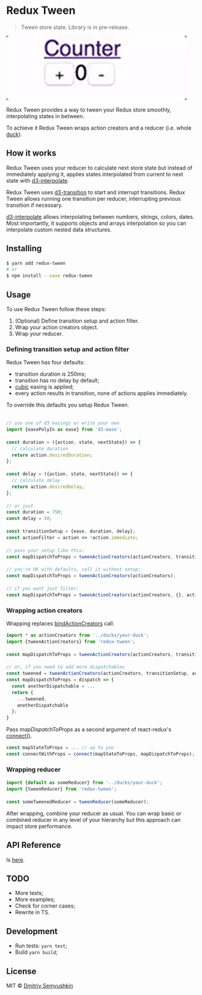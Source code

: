 # Redux Tween

> Tween store state.
> Library is in pre-release.

![Counter Demo](./counter.gif)

Redux Tween provides a way to tween your Redux store smoothly, interpolating states in between.

To achieve it Redux Tween wraps action creators and a reducer (i.e. whole [duck](https://github.com/erikras/ducks-modular-redux)).

## How it works

Redux Tween uses your reducer to calculate next store state but instead of immediately applying it, applies states interpolated from current to next state with [d3-interpolate](https://github.com/d3/d3-interpolate).

Redux Tween uses [d3-transition](https://github.com/d3/d3-transition) to start and interrupt transitions. Redux Tween allows running one transition per reducer, interrupting previous transition if necessary.

[d3-interpolate](https://github.com/d3/d3-interpolate) allows interpolating between numbers, strings, colors, dates. Most importantly, it supports objects and arrays interpolation so you can interpolate custom nested data structures.

## Installing

```sh
$ yarn add redux-tween
# or
$ npm install --save redux-tween
```

## Usage

To use Redux Tween follow these steps:
1. (Optional) Define transition setup and action filter.
2. Wrap your action creators object.
3. Wrap your reducer.

### Defining transition setup and action filter

Redux Tween has four defaults:
- transition duration is 250ms;
- transition has no delay by default;
- [cubic](https://github.com/d3/d3-ease#easeCubic) easing is applied;
- every action results in transition, none of actions applies immediately.

To override this defaults you setup Redux Tween.

```js

// use one of d3 easings or write your own
import {easePolyIn as ease} from 'd3-ease';

const duration = ({action, state, nextState}) => {
  // calculate duration
  return action.desiredDuration;
};

const delay = ({action, state, nextState}) => {
  // calculate delay
  return action.desiredDelay;
};

// or just 
const duration = 750;
const delay = 50;

const transitionSetup = {ease, duration, delay};
const actionFilter = action => !action.immediate;

// pass your setup like this:
const mapDispatchToProps = tweenActionCreators(actionCreators, transitionSetup, actionFilter);

// you're OK with defaults, call it without setup:
const mapDispatchToProps = tweenActionCreators(actionCreators);

// if you want just filter:
const mapDispatchToProps = tweenActionCreators(actionCreators, {}, actionFilter);
```

### Wrapping action creators

Wrapping replaces [bindActionCreators](http://redux.js.org/docs/api/bindActionCreators.html) call:

```js
import * as actionCreators from '../ducks/your-duck';
import {tweenActionCreators} from 'redux-tween';

const mapDispatchToProps = tweenActionCreators(actionCreators, transitionSetup, actionFilter);

// or, if you need to add more dispatchables
const tweened = tweenActionCreators(actionCreators, transitionSetup, actionFilter);
const mapDispatchToProps = dispatch => {
  const anotherDispatchable = ...
  return {
    ...tweened,
    anotherDispatchable
  };
}
```

Pass *mapDispatchToProps* as a second argument of react-redux's [connect()](https://github.com/reactjs/react-redux/blob/master/docs/api.md#connectmapstatetoprops-mapdispatchtoprops-mergeprops-options).

```js
const mapStateToProps = ... // up to you
const connectWithProps = connect(mapStateToProps, mapDispatchToProps);
```

### Wrapping reducer

```js
import {default as someReducer} from '../ducks/your-duck';
import {tweenReducer} from 'redux-tween';

const someTweenedReducer = tweenReducer(someReducer);
```

After wrapping, combine your reducer as usual.
You can wrap basic or combined reducer in any level of your hierarchy but this approach can impact store performance.

## API Reference

Is [here](./API.md).

## TODO

- More tests;
- More examples;
- Check for corner cases;
- Rewrite in TS.

## Development

* Run tests: `yarn test`;
* Build `yarn build`;

## License

MIT © [Dmitriy Semyushkin](https://devg.ru)
